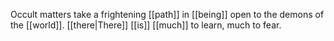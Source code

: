 Occult matters take a frightening [[path]] in [[being]] open to the demons of the [[world]]. [[there|There]] [[is]] [[much]] to learn, much to fear.
